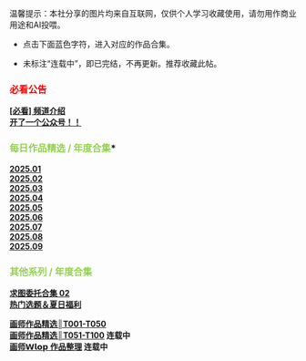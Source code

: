 

温馨提示：本社分享的图片均来自互联网，仅供个人学习收藏使用，请勿用作商业用途和AI投喂。

* 点击下面蓝色字符，进入对应的作品合集。 
 
* 未标注“连载中”，即已完结，不再更新。推荐收藏此帖。

### **<font color="#ff0000">必看公告</font>**
**[[必看] 频道介绍](../../../重要通知/[必看]%20频道介绍.md)**  
**[开了一个公众号！！](../../../重要通知/开了一个公众号！！.md)**  

### **<font color="#92d050">每日作品精选 / 年度合集</font>***
**[2025.01](图片社║每日作品精选║25年1月.md)**  
**[2025.02](图片社║每日作品精选║25年2月.md)**  
**[2025.03](图片社║每日作品精选║25年3月.md)**  
**[2025.04](图片社║每日作品精选║25年4月.md)**  
**[2025.05](图片社║每日作品精选║25年5月.md)**  
**[2025.06](图片社║每日作品精选║25年6月.md)**  
**[2025.07](图片社║每日作品精选║25年7月.md)**  
**[2025.08](图片社║每日作品精选║25年8月.md)**  
**[2025.09](图片社║每日作品精选║25年9月.md)**  

### **<font color="#92d050">其他系列 / 年度合集</font>**
**[求图委托合集 02](../委托系列/图片社║求图委托合集║02.md)**  
**[热门选题＆夏日福利](../委托系列/热门选题＆夏日福利.md)**  
  
**[画师作品精选║T001-T050](../画师系列/图片社║画师作品精选║T001-T050.md)**  
**[画师作品精选║T051-T100](../../图片社║画师作品精选║T051-T100.md)  连载中**  
**[画师𝗪𝗹𝗼𝗽 作品整理](../../付费画师系列/图片社║画师𝗪𝗹𝗼𝗽║作品整理.md)  连载中**  




